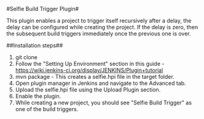 #Selfie Build Trigger Plugin#

This plugin enables a project to trigger itself recursively after a  delay, the delay can be configured while creating the project. If the delay is zero, then the subsequent build triggers immediately once the previous one is over.


##Installation steps##
1. git clone
2. Follow the "Setting Up Environment" section in this guide - https://wiki.jenkins-ci.org/display/JENKINS/Plugin+tutorial
3. mvn package - This creates a selfie.hpi file in the target folder.
4. Open plugin manager in Jenkins and navigate to the Advanced tab.
5. Upload the selfie.hpi file using the Upload Plugin section.
6. Enable the plugin.
7. While creating a new project, you should see "Selfie Build Trigger" as one of the build triggers.


